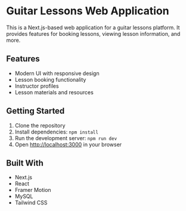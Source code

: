 # Guitar Lessons Web Application

This is a Next.js-based web application for a guitar lessons platform. It provides features for booking lessons, viewing lesson information, and more.

## Features

- Modern UI with responsive design
- Lesson booking functionality
- Instructor profiles
- Lesson materials and resources

## Getting Started

1. Clone the repository
2. Install dependencies: `npm install`
3. Run the development server: `npm run dev`
4. Open [http://localhost:3000](http://localhost:3000) in your browser

## Built With

- Next.js
- React
- Framer Motion
- MySQL
- Tailwind CSS 